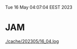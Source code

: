 Tue 16 May 04:07:04 EEST 2023
# JAM
<a href='./cache/202305/16_04.log'>./cache/202305/16_04.log</a>

